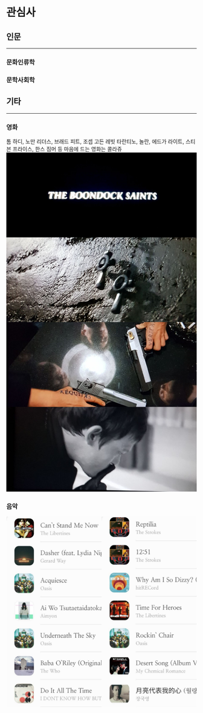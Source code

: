 # 관심사

## 인문
---
### 문화인류학
### 문학사회학

## 기타
---
### 영화
톰 하디, 노만 리더스, 브래드 피트, 조셉 고든 레빗
타란티노, 놀란, 에드가 라이트, 스티븐 프라이스, 한스 짐머 등
마음에 드는 영화는 콜라쥬
![분닥세인트](/assets/images/20210211_223702.jpg)
### 음악
![자주듣는곡](/assets/images/20210513_104123.jpg)
